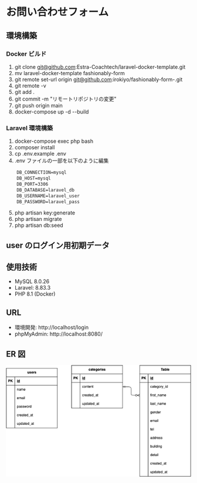 # お問い合わせフォーム

## 環境構築

### Docker ビルド
1. git clone git@github.com:Estra-Coachtech/laravel-docker-template.git  
1. mv laravel-docker-template fashionably-form  
1. git remote set-url origin git@github.com:irokiyo/fashionably-form-.git  
1. git remote -v  
1. git add .  
1. git commit -m "リモートリポジトリの変更"  
1. git push origin main  
1. docker-compose up -d --build  

### Laravel 環境構築

1. docker-compose exec php bash  
1. composer install  
1. cp .env.example .env  
1. .env ファイルの一部を以下のように編集
```
    DB_CONNECTION=mysql  
    DB_HOST=mysql  
    DB_PORT=3306  
    DB_DATABASE=laravel_db  
    DB_USERNAME=laravel_user 
    DB_PASSWORD=laravel_pass 
```
5. php artisan key:generate  
1. php artisan migrate  
1. php artisan db:seed  

## user のログイン用初期データ

## 使用技術
- MySQL 8.0.26  
- Laravel: 8.83.3  
- PHP 8.1 (Docker)  

## URL
- 環境開発: http://localhost/login  
- phpMyAdmin: http://localhost:8080/  

## ER 図
![ER図](fashionably.drawio.png)

